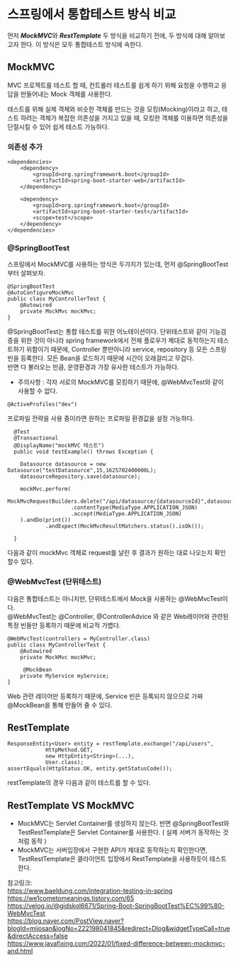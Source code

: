 # 스프링에서 통합테스트 방식 비교

먼저 ***MockMVC***와 ***RestTemplate*** 두 방식을 비교하기 전에, 두 방식에 대해 알아보고자 한다. 
이 방식은 모두 통합테스트 방식에 속한다. 

## MockMVC
MVC 프로젝트를 테스트 할 때, 컨트롤러 테스트를 쉽게 하기 위해 요청을 수행하고 응답을 만들어내는 Mock 객체를 사용한다. 

테스트를 위해 실제 객체와 비슷한 객체를 만드는 것을 모킹(Mocking)이라고 하고, 테스트 하려는 객체가 복잡한 의존성을 가지고 있을 때, 모킹한 객체를 이용하면 의존성을 단절시킬 수 있어 쉽게 테스트 가능하다.    

### 의존성 추가

```
<dependencies>
    <dependency>
        <groupId>org.springframework.boot</groupId>
        <artifactId>spring-boot-starter-web</artifactId>
    </dependency>

    <dependency>
        <groupId>org.springframework.boot</groupId>
        <artifactId>spring-boot-starter-test</artifactId>
        <scope>test</scope>
    </dependency>
</dependencies>
```
   
### @SpringBootTest

스프링에서 MockMVC를 사용하는 방식은 두가지가 있는데, 먼저 @SpringBootTest 부터 살펴보자. 

```
@SpringBootTest
@AutoConfigureMockMvc
public class MyControllerTest {
    @Autowired
    private MockMvc mockMvc;
}
```
 
@SpringBootTest는 통합 테스트를 위한 어노테이션이다. 
단위테스트와 같이 기능검증을 위한 것이 아니라 spring framework에서 전체 플로우가 제대로 동작하는지 테스트하기 위함이기 때문에, Controller 뿐만아니라 service, repository 등 모든 스프링 빈을 등록한다. 모든 Bean을 로드하기 때문에 시간이 오래걸리고 무겁다.    
반면 다 불러오는 만큼, 운영환경과 가장 유사한 테스트가 가능하다.    
* 주의사항 : 각자 서로의 MockMVC를 모킹하기 때문에, @WebMvcTest와 같이 사용할 수 없다. 

```
@ActiveProfiles("dev")
```
프로파일 전략을 사용 중이라면 원하는 프로파일 환경값을 설정 가능하다. 


```
  @Test
  @Transactional
  @DisplayName("mockMVC 테스트")
  public void testExample() throws Exception {

    Datasource datasource = new Datasource("testDatasource",15,1625702400000L);
    datasourceRepository.save(datasource);

    mockMvc.perform(
                    MockMvcRequestBuilders.delete("/api/datasource/{datasourceId}",datasource.getId().toString())
                    .contentType(MediaType.APPLICATION_JSON)
                    .accept(MediaType.APPLICATION_JSON)
    ).andDo(print())
            .andExpect(MockMvcResultMatchers.status().isOk());

  }

```
다음과 같이 mockMvc 객체로 request를 날린 후 결과가 원하는 대로 나오는지 확인할수 있다. 

   
### @WebMvcTest (단위테스트)

다음은 통합테스트는 아니지만, 단위테스트에서 Mock을 사용하는 @WebMvcTest이다.    
@WebMvcTest는 @Controller, @ControllerAdvice 와 같은 Web레이어와 관련된 특정 빈들만 등록하기 때문에 비교적 가볍다. 

```
@WebMvcTest(controllers = MyController.class)
public class MyControllerTest {
    @Autowired
    private MockMvc mockMvc;
    
     @MockBean
    private MyService myService;
}
```
Web 관련 레이어만 등록하기 때문에, Service 빈은 등록되지 않으므로 가짜 @MockBean을 통해 만들어 줄 수 있다.   

   
## RestTemplate

```
ResponseEntity<User> entity = restTemplate.exchange("/api/users",
            HttpMethod.GET,
            new HttpEntity<String>(...),
            User.class);
assertEquals(HttpStatus.OK, entity.getStatusCode());
```

restTemplate의 경우 다음과 같이 테스트를 할 수 있다. 

   
## RestTemplate VS MockMVC

* MockMVC는 Servlet Container를 생성하지 않는다. 반면 @SpringBootTest와 TestRestTemplate은 Servlet Container를 사용한다. ( 실제 서버가 동작하는 것처럼 동작 )
* MockMVC는 서버입장에서 구현한 API가 제대로 동작하는지 확인한다면, TestRestTemplate은 클라이언트 입장에서 RestTemplate을 사용하듯이 테스트한다.    


참고링크:    
https://www.baeldung.com/integration-testing-in-spring   
https://we1cometomeanings.tistory.com/65   
https://velog.io/@gidskql6671/Spring-Boot-SpringBootTest%EC%99%80-WebMvcTest   
https://blog.naver.com/PostView.naver?blogId=mijosan&logNo=222198041845&redirect=Dlog&widgetTypeCall=true&directAccess=false   
https://www.javafixing.com/2022/01/fixed-difference-between-mockmvc-and.html


